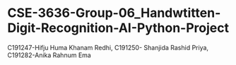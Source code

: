 # CSE-3636-Group-06_Handwtitten-Digit-Recognition-AI-Python-Project

C191247-Hifju Huma Khanam Redhi, C191250- Shanjida Rashid Priya, C191282-Anika Rahnum Ema
